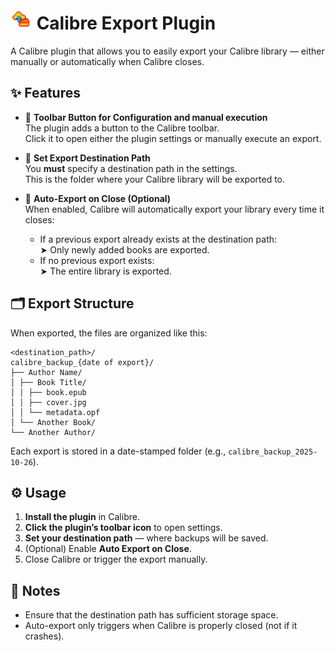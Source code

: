 # <img src="images/icon.png" alt="drawing" width="35"/> Calibre Export Plugin

A Calibre plugin that allows you to easily export your Calibre library — either manually or automatically when Calibre closes.

## ✨ Features

- 🧰 **Toolbar Button for Configuration and manual execution**  
  The plugin adds a button to the Calibre toolbar.  
  Click it to open either the plugin settings or manually execute an export.

- 📁 **Set Export Destination Path**  
  You **must** specify a destination path in the settings.  
  This is the folder where your Calibre library will be exported to.

- 🔁 **Auto-Export on Close (Optional)**  
  When enabled, Calibre will automatically export your library every time it closes:
  - If a previous export already exists at the destination path:  
    ➤ Only newly added books are exported.  
  - If no previous export exists:  
    ➤ The entire library is exported.

## 🗂️ Export Structure

When exported, the files are organized like this:
``` text
<destination_path>/
calibre_backup_{date of export}/
├── Author Name/
│ ├── Book Title/
│ │ ├── book.epub
│ │ ├── cover.jpg
│ │ └── metadata.opf
│ └── Another Book/
└── Another Author/
```

Each export is stored in a date-stamped folder (e.g., `calibre_backup_2025-10-26`).

## ⚙️ Usage

1. **Install the plugin** in Calibre.
2. **Click the plugin’s toolbar icon** to open settings.
3. **Set your destination path** — where backups will be saved.
4. (Optional) Enable **Auto Export on Close**.
5. Close Calibre or trigger the export manually.

## 🧠 Notes

- Ensure that the destination path has sufficient storage space.
- Auto-export only triggers when Calibre is properly closed (not if it crashes).
